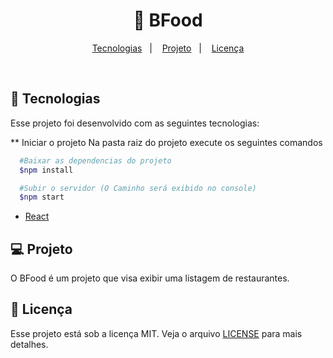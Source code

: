 <h1 align="center">
  🍔 BFood
</h1>

<p align="center">
  <a href="#rocket-tecnologias">Tecnologias</a>&nbsp;&nbsp;&nbsp;|&nbsp;&nbsp;&nbsp;
  <a href="#-projeto">Projeto</a>&nbsp;&nbsp;&nbsp;|&nbsp;&nbsp;&nbsp;
  <a href="#memo-licença">Licença</a>
</p>

<br>

## :rocket: Tecnologias

Esse projeto foi desenvolvido com as seguintes tecnologias:

** Iniciar o projeto
Na pasta raiz do projeto execute os seguintes comandos

``` bash
  #Baixar as dependencias do projeto
  $npm install

  #Subir o servidor (O Caminho será exibido no console)
  $npm start
```

- [React](https://reactjs.org)

## 💻 Projeto

O BFood é um projeto que visa exibir uma listagem de restaurantes.

## :memo: Licença

Esse projeto está sob a licença MIT. Veja o arquivo [LICENSE](LICENSE.md) para mais detalhes.
